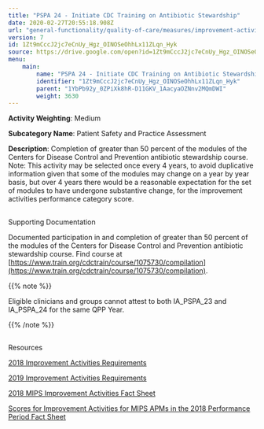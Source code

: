 ```yaml
---
title: "PSPA 24 - Initiate CDC Training on Antibiotic Stewardship"
date: 2020-02-27T20:55:18.908Z
url: "general-functionality/quality-of-care/measures/improvement-activities-measures/2018-improvement-activities/pspa-24-initiate-cdc-training-on-antibiotic-stewardship.html"
version: 7
id: 1Zt9mCccJ2jc7eCnUy_Hgz_OINOSeOhhLx11ZLqn_Hyk
source: https://drive.google.com/open?id=1Zt9mCccJ2jc7eCnUy_Hgz_OINOSeOhhLx11ZLqn_Hyk
menu:
    main:
        name: "PSPA 24 - Initiate CDC Training on Antibiotic Stewardship"
        identifier: "1Zt9mCccJ2jc7eCnUy_Hgz_OINOSeOhhLx11ZLqn_Hyk"
        parent: "1YbPb92y_0ZPiXk8hR-D11GKV_1AacyaOZNnv2MQmDWI"
        weight: 3630
---
```









**Activity Weighting**: Medium

**Subcategory Name**: Patient Safety and Practice Assessment

**Description**: Completion of greater than 50 percent of the modules of the Centers for Disease Control and Prevention antibiotic stewardship course. Note: This activity may be selected once every 4 years, to avoid duplicative information given that some of the modules may change on a year by year basis, but over 4 years there would be a reasonable expectation for the set of modules to have undergone substantive change, for the improvement activities performance category score.







## 

Supporting Documentation

Documented participation in and completion of greater than 50 percent of the modules of the Centers for Disease Control and Prevention antibiotic stewardship course. Find course at [https://www.train.org/cdctrain/course/1075730/compilation](https://www.train.org/cdctrain/course/1075730/compilation).

{{% note %}}

Eligible clinicians and groups cannot attest to both IA_PSPA_23 and IA_PSPA_24 for the same QPP Year.

{{% /note %}}


## 

Resources

[2018 Improvement Activities Requirements](https://qpp.cms.gov/mips/improvement-activities?py=2018)

[2019 Improvement Activities Requirements](https://qpp.cms.gov/mips/improvement-activities?py=2019)

[2018 MIPS Improvement Activities Fact Sheet](https://qpp.cms.gov/resource/2018%20MIPS%20Improvement%20Activities%20Fact%20Sheet)

[Scores for Improvement Activities for MIPS APMs in the 2018 Performance Period Fact Sheet](https://qpp.cms.gov/resource/2018%20MIPS%20APMs%20improvement%20Activities%20scores%20fact%20sheet)

